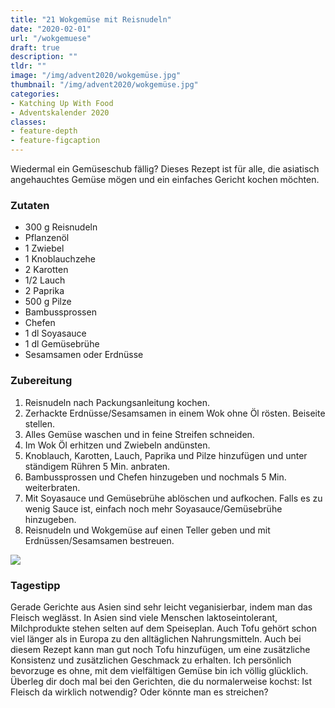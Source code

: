 ```yaml
---
title: "21 Wokgemüse mit Reisnudeln"
date: "2020-02-01"
url: "/wokgemuese"
draft: true
description: ""
tldr: ""
image: "/img/advent2020/wokgemüse.jpg"
thumbnail: "/img/advent2020/wokgemüse.jpg"
categories:
- Katching Up With Food
- Adventskalender 2020
classes: 
- feature-depth
- feature-figcaption
---
```

Wiedermal ein Gemüseschub fällig? Dieses Rezept ist für alle, die asiatisch angehauchtes Gemüse mögen und ein einfaches Gericht kochen möchten.

<!--more-->

### Zutaten

- 300 g Reisnudeln
- Pflanzenöl
- 1 Zwiebel
- 1 Knoblauchzehe
- 2 Karotten
- 1/2 Lauch
- 2 Paprika
- 500 g Pilze
- Bambussprossen
- Chefen
- 1 dl Soyasauce
- 1 dl Gemüsebrühe
- Sesamsamen oder Erdnüsse


### Zubereitung

1. Reisnudeln nach Packungsanleitung kochen.
2. Zerhackte Erdnüsse/Sesamsamen in einem Wok ohne Öl rösten. Beiseite stellen.
3. Alles Gemüse waschen und in feine Streifen schneiden.
4. Im Wok Öl erhitzen und Zwiebeln andünsten.
5. Knoblauch, Karotten, Lauch, Paprika und Pilze hinzufügen und unter ständigem Rühren 5 Min. anbraten.
6. Bambussprossen und Chefen hinzugeben und nochmals 5 Min. weiterbraten.
7. Mit Soyasauce und Gemüsebrühe ablöschen und aufkochen. Falls es zu wenig Sauce ist, einfach noch mehr Soyasauce/Gemüsebrühe hinzugeben.
8. Reisnudeln und Wokgemüse auf einen Teller geben und mit Erdnüssen/Sesamsamen bestreuen.

![](/img/advent2020/wokgemüse.jpg)

### Tagestipp
Gerade Gerichte aus Asien sind sehr leicht veganisierbar, indem man das Fleisch weglässt. In Asien sind viele Menschen laktoseintolerant, Milchprodukte stehen selten auf dem Speiseplan. Auch Tofu gehört schon viel länger als in Europa zu den alltäglichen Nahrungsmitteln. Auch bei diesem Rezept kann man gut noch Tofu hinzufügen, um eine zusätzliche Konsistenz und zusätzlichen Geschmack zu erhalten. Ich persönlich bevorzuge es ohne, mit dem vielfältigen Gemüse bin ich völlig glücklich. Überleg dir doch mal bei den Gerichten, die du normalerweise kochst: Ist Fleisch da wirklich notwendig? Oder könnte man es streichen?
